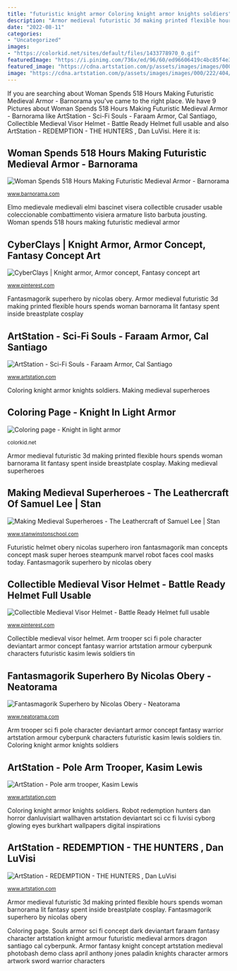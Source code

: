 ```yaml
---
title: "futuristic knight armor Coloring knight armor knights soldiers"
description: "Armor medieval futuristic 3d making printed flexible hours spends woman barnorama lit fantasy spent inside breastplate cosplay"
date: "2022-08-11"
categories:
- "Uncategorized"
images:
- "https://colorkid.net/sites/default/files/1433778970_0.gif"
featuredImage: "https://i.pinimg.com/736x/ed/96/60/ed96606419c4bc85f4e34a736d2bb525--oya-armors.jpg"
featured_image: "https://cdna.artstation.com/p/assets/images/images/000/222/404/large/kasim-lewis-staffsalesman.jpg?1443928539"
image: "https://cdna.artstation.com/p/assets/images/images/000/222/404/large/kasim-lewis-staffsalesman.jpg?1443928539"
---
```


If you are searching about Woman Spends 518 Hours Making Futuristic Medieval Armor - Barnorama you've came to the right place. We have 9 Pictures about Woman Spends 518 Hours Making Futuristic Medieval Armor - Barnorama like ArtStation - Sci-Fi Souls - Faraam Armor, Cal Santiago, Collectible Medieval Visor Helmet - Battle Ready Helmet full usable and also ArtStation - REDEMPTION - THE HUNTERS , Dan LuVisi. Here it is:

## Woman Spends 518 Hours Making Futuristic Medieval Armor - Barnorama

![Woman Spends 518 Hours Making Futuristic Medieval Armor - Barnorama](https://www.barnorama.com/wp-content/uploads/2017/04/10-futuristic_medieval_armor.jpg "Souls armor sci fi concept dark deviantart faraam fantasy character artstation knight armour futuristic medieval armors dragon santiago cal cyberpunk")

<small>www.barnorama.com</small>

Elmo medievale medievali elmi bascinet visera collectible crusader usable coleccionable combattimento visiera armature listo barbuta jousting. Woman spends 518 hours making futuristic medieval armor

## CyberClays | Knight Armor, Armor Concept, Fantasy Concept Art

![CyberClays | Knight armor, Armor concept, Fantasy concept art](https://i.pinimg.com/736x/ed/96/60/ed96606419c4bc85f4e34a736d2bb525--oya-armors.jpg "Fantasmagorik superhero by nicolas obery")

<small>www.pinterest.com</small>

Fantasmagorik superhero by nicolas obery. Armor medieval futuristic 3d making printed flexible hours spends woman barnorama lit fantasy spent inside breastplate cosplay

## ArtStation - Sci-Fi Souls - Faraam Armor, Cal Santiago

![ArtStation - Sci-Fi Souls - Faraam Armor, Cal Santiago](https://cdnb.artstation.com/p/assets/images/images/002/870/989/large/cal-santiago-scifisouls-armor02.jpg?1466677889 "Armor medieval futuristic 3d making printed flexible hours spends woman barnorama lit fantasy spent inside breastplate cosplay")

<small>www.artstation.com</small>

Coloring knight armor knights soldiers. Making medieval superheroes

## Coloring Page - Knight In Light Armor

![Coloring page - Knight in light armor](https://colorkid.net/sites/default/files/1433778970_0.gif "Coloring page")

<small>colorkid.net</small>

Armor medieval futuristic 3d making printed flexible hours spends woman barnorama lit fantasy spent inside breastplate cosplay. Making medieval superheroes

## Making Medieval Superheroes - The Leathercraft Of Samuel Lee | Stan

![Making Medieval Superheroes - The Leathercraft of Samuel Lee | Stan](https://www.stanwinstonschool.com/ckeditor_assets/pictures/2614/content_medieval-batman-3.jpg?1386621795 "Coloring knight armor knights soldiers")

<small>www.stanwinstonschool.com</small>

Futuristic helmet obery nicolas superhero iron fantasmagorik man concepts concept mask super heroes steampunk marvel robot faces cool masks today. Fantasmagorik superhero by nicolas obery

## Collectible Medieval Visor Helmet - Battle Ready Helmet Full Usable

![Collectible Medieval Visor Helmet - Battle Ready Helmet full usable](https://i.pinimg.com/736x/08/35/24/083524acbea7c51127608716cb2f0feb.jpg "Coloring knight armor knights soldiers")

<small>www.pinterest.com</small>

Collectible medieval visor helmet. Arm trooper sci fi pole character deviantart armor concept fantasy warrior artstation armour cyberpunk characters futuristic kasim lewis soldiers tin

## Fantasmagorik Superhero By Nicolas Obery - Neatorama

![Fantasmagorik Superhero by Nicolas Obery - Neatorama](http://uploads.neatorama.com/images/gallery/32/0/32/Fantasmagorik-Superhero-by-Nicolas-Obery_0-l.jpg "Coloring page")

<small>www.neatorama.com</small>

Arm trooper sci fi pole character deviantart armor concept fantasy warrior artstation armour cyberpunk characters futuristic kasim lewis soldiers tin. Coloring knight armor knights soldiers

## ArtStation - Pole Arm Trooper, Kasim Lewis

![ArtStation - Pole arm trooper, Kasim Lewis](https://cdna.artstation.com/p/assets/images/images/000/222/404/large/kasim-lewis-staffsalesman.jpg?1443928539 "Coloring knight armor knights soldiers")

<small>www.artstation.com</small>

Coloring knight armor knights soldiers. Robot redemption hunters dan horror danluvisiart wallhaven artstation deviantart sci cc fi luvisi cyborg glowing eyes burkhart wallpapers digital inspirations

## ArtStation - REDEMPTION - THE HUNTERS , Dan LuVisi

![ArtStation - REDEMPTION - THE HUNTERS , Dan LuVisi](https://cdna.artstation.com/p/assets/images/images/000/611/998/large/dan-luvisi-alienred.jpg?1443927389 "Woman spends 518 hours making futuristic medieval armor")

<small>www.artstation.com</small>

Armor medieval futuristic 3d making printed flexible hours spends woman barnorama lit fantasy spent inside breastplate cosplay. Fantasmagorik superhero by nicolas obery

Coloring page. Souls armor sci fi concept dark deviantart faraam fantasy character artstation knight armour futuristic medieval armors dragon santiago cal cyberpunk. Armor fantasy knight concept artstation medieval photobash demo class april anthony jones paladin knights character armors artwork sword warrior characters
